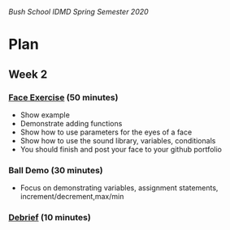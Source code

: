 _Bush School IDMD Spring Semester 2020_

# Plan
## Week 2

### [Face Exercise](exercises/face.md) (50 minutes)

* Show example
* Demonstrate adding functions
* Show how to use parameters for the eyes of a face
* Show how to use the sound library, variables, conditionals
* You should finish and post your face to your github portfolio

### Ball Demo (30 minutes)

* Focus on demonstrating variables, assignment statements, increment/decrement,max/min 


### [Debrief](readme.md#debrief) (10 minutes)